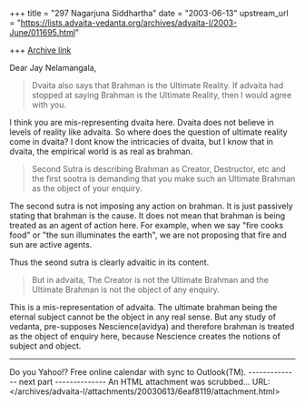 +++
title = "297 Nagarjuna Siddhartha"
date = "2003-06-13"
upstream_url = "https://lists.advaita-vedanta.org/archives/advaita-l/2003-June/011695.html"

+++
[Archive link](https://lists.advaita-vedanta.org/archives/advaita-l/2003-June/011695.html)

Dear Jay Nelamangala,

>Dvaita also says that Brahman is the Ultimate Reality.
>If advaita had stopped at saying Brahman is the Ultimate
>Reality, then I would agree with you.

I think you are mis-representing dvaita here. Dvaita does not believe in levels of reality like advaita. So where does the question of ultimate reality come in dvaita? I dont know the intricacies of dvaita, but I know that in dvaita, the empirical world is as real as brahman.

>Second Sutra is describing Brahman as Creator, Destructor, etc
>and the first sootra is demanding that you make such an
>Ultimate Brahman as the object of your enquiry.

The second sutra is not imposing any action on brahman. It is just passively stating that brahman is the cause. It does not mean that brahman is being treated as an agent of action here. For example, when we say "fire cooks food" or "the sun illuminates the earth", we are not proposing that fire and sun are active agents.

Thus the seond sutra is clearly advaitic in its content.

>But in advaita, The Creator is not the Ultimate Brahman
>and the Ultimate Brahman is not the object of any enquiry.

This is a mis-representation of advaita. The ultimate brahman being the eternal subject cannot be the object in any real sense. But any study of vedanta, pre-supposes Nescience(avidya) and therefore brahman is treated as the object of enquiry here, because Nescience creates the notions of subject and object. 


---------------------------------
Do you Yahoo!?
Free online calendar with sync to Outlook(TM).
-------------- next part --------------
An HTML attachment was scrubbed...
URL: </archives/advaita-l/attachments/20030613/6eaf8119/attachment.html>
